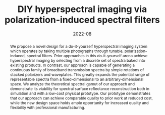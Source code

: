---
title: "DIY hyperspectral imaging via polarization-induced spectral filters"
authors: ["Katherine Salesin", "Dario Seyb", "Sarah Friday", "Wojciech Jarosz"]
author_links: ["", "https://darioseyb.com/", "", "https://cs.dartmouth.edu/~wjarosz/"]
journal: "Proceedings of ICCP"
date_fancy: "August 2022"
date: "2022-08"
teaser_image_sm: "/files/diy-hyperspectral-2022/teaser1.png"
teaser_image_lg: "/files/diy-hyperspectral-2022/salesin22DIY-teaser.jpg"
paper_link: "/files/diy-hyperspectral-2022/salesin22DIY.pdf"
supp_link: "/files/diy-hyperspectral-2022/salesin22DIY-supplemental.pdf"
tutorial_link: "/files/diy-hyperspectral-2022/salesin22DIY-tutorial.pdf"
slides_pdf_link: "/files/diy-hyperspectral-2022/salesin22DIY-slides.pdf"
slides_key_link: "/files/diy-hyperspectral-2022/hyperspectral.key"
# video_link: "/files/diy-hyperspectral-2022/salesin22DIY-slides.mp4"
pub_link: "#"
code_link: "https://github.com/ksalesin/diy-hyperspectral"
abstract: "We propose a novel design for a do-it-yourself hyperspectral imaging system which operates by taking multiple photographs through tunable, polarization-induced, spectral filters. Prior approaches in this do-it-yourself arena achieve hyperspectral imaging by selecting from a discrete set of spectra baked into existing products. In contrast, our approach is capable of generating a continuous family of broadband transmission spectra by simple rotations of stacked polarizers and waveplates. This greatly expands the potential range of representable spectra from a fixed-dimensional to an arbitrary-dimensional space. We analyze the theoretical spectral gamut of our approach and demonstrate its viability for spectral surface reflectance reconstruction both in simulation and with a low-cost physical prototype. Our prototype demonstrates that our approach can achieve comparable quality to prior work at reduced cost, while the new design space holds ample opportunity for increased quality and flexibility with professional manufacturing."
---